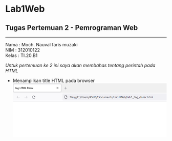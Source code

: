 # Lab1Web
## Tugas Pertemuan 2 - Pemrograman Web

<hr>
 
 Nama : Moch. Nauval faris muzaki <br>
 NIM : 312010122 <br>
 Kelas : TI.20.B1

*Untuk pertemuan  ke 2 ini saya akan membahas tentang perintah pada HTML*

- Menampilkan title HTML pada browser <br>
![Gambar title HTML](pictures/titlehtml.PNG)
